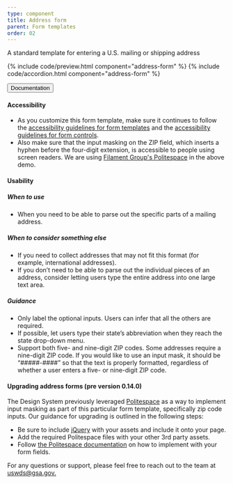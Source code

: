 ```yaml
---
type: component
title: Address form
parent: Form templates
order: 02
---
```


<p class="usa-font-lead">A standard template for entering a U.S. mailing or shipping address</p>

{% include code/preview.html component="address-form" %}
{% include code/accordion.html component="address-form" %}
<div class="usa-accordion-bordered">
  <button class="usa-button-unstyled usa-accordion-button"
      aria-expanded="true" aria-controls="address-form-docs">
    Documentation
  </button>
  <div id="address-form-docs" aria-hidden="false" class="usa-accordion-content">
    <h4 class="usa-heading">Accessibility</h4>
    <ul class="usa-content-list">
      <li>As you customize this form template, make sure it continues to follow the <a href="{{ site.baseurl }}/form-templates/">accessibility guidelines for form templates</a> and the <a href="{{ site.baseurl }}/form-controls/">accessibility guidelines for form controls</a>.</li>
      <li>Also make sure that the input masking on the ZIP field, which inserts a hyphen before the four-digit extension, is accessible to people using screen readers. We are using <a href="https://github.com/filamentgroup/politespace">Filament Group's Politespace</a> in the above demo.</li>
    </ul>
    <h4 class="usa-heading">Usability</h4>
    <h5>When to use</h5>
    <ul class="usa-content-list">
      <li>When you need to be able to parse out the specific parts of a mailing address.</li>
    </ul>
    <h5>When to consider something else</h5>
    <ul class="usa-content-list">
      <li>If you need to collect addresses that may not fit this format (for example, international addresses).</li>
      <li> If you don’t need to be able to parse out the individual pieces of an address, consider letting users type the entire address into one large text area. </li>
    </ul>
    <h5>Guidance</h5>
    <ul class="usa-content-list">
      <li>Only label the optional inputs. Users can infer that all the others are required.</li>
      <li>If possible, let users type their state’s abbreviation when they reach the state drop-down menu.</li>
      <li>Support both five- and nine-digit ZIP codes. Some addresses require a nine-digit ZIP code. If you would like to use an input mask, it should be “#####-####” so that the text is properly formatted, regardless of whether a user enters a five- or nine-digit ZIP code.</li>
    </ul>
    <h4 class="usa-heading">Upgrading address forms (pre version 0.14.0)</h4>
    <p>The Design System previously leveraged <a href="https://www.filamentgroup.com/lab/politespace.html">Politespace</a> as a way to implement input masking as part of this particular form template, specifically zip code inputs. Our guidance for upgrading is outlined in the following steps:</p>
    <ul>
      <li>Be sure to include <a href="https://jquery.com/">jQuery</a> with your assets and include it onto your page.</li>
      <li>Add the required Politespace files with your other 3rd party assets.</li>
      <li>Follow <a href="https://github.com/filamentgroup/politespace#using-politespace">the Politespace documentation</a> on how to implement with your form fields.</li>
    </ul>
    <p>For any questions or support, please feel free to reach out to the team at <a href="mailto:uswds@gsa.gov.">uswds@gsa.gov.</a></p>
  </div>
</div>
